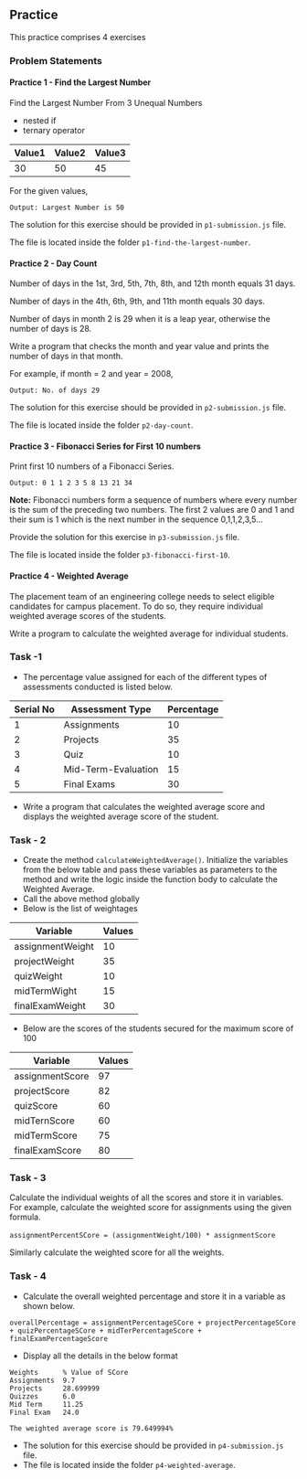 ## Practice

This practice comprises 4 exercises

### Problem Statements

#### Practice 1 - Find the Largest Number​

Find the Largest Number From 3 Unequal Numbers​
- nested if  ​
- ternary operator  ​

Value1 | Value2 | Value3
|-|-|-| 
30 |  50 |  45

For the given values,
```
Output: Largest Number is 50
```

The solution for this exercise should be provided in `p1-submission.js` file.

The file is located inside the folder `p1-find-the-largest-number`.

#### Practice 2 - Day Count​

Number of days in the 1st, 3rd, 5th, 7th, 8th, and 12th  month equals 31 days.​

Number of days in the 4th, 6th, 9th, and 11th  month equals 30 days.​

Number of days in month 2 is 29 when it is a leap year, otherwise the number of days is 28.​

Write a program that checks the month and year value and prints the number of days in that month. 

For example, if month = 2 and year = 2008,

```
Output: No. of days 29
```

The solution for this exercise should be provided in `p2-submission.js` file.

The file is located inside the folder `p2-day-count`.

#### Practice 3 - Fibonacci Series for First 10 numbers

Print first 10 numbers of a Fibonacci Series.

```
Output: 0 1 1 2 3 5 8 13 21 34 
```

**Note:** Fibonacci numbers form a sequence of numbers where every number is the sum of the preceding two numbers. The first 2 values are 0 and 1 and their sum is 1 which is the next number in the sequence
0,1,1,2,3,5...​

Provide the solution for this exercise in `p3-submission.js` file. 

The file is located inside the folder `p3-fibonacci-first-10`.

#### Practice 4 - Weighted Average​

The placement team of an engineering college needs to select eligible candidates for campus placement. To do so, they require individual weighted average scores of the students.​

​Write a program to calculate the weighted average for individual students. ​

### Task -1
- The percentage value assigned for each of the different types of assessments conducted is listed below. 

Serial No|Assessment Type|Percentage
|-|-|-|
1|Assignments|10
2|Projects|35
3|Quiz|10
4|Mid-Term-Evaluation|15
5|Final Exams|30

- Write a program that calculates the weighted average score and displays the weighted average score of the student.

### Task - 2
- Create the method `calculateWeightedAverage()`. Initialize the variables from the below table and pass these variables as parameters to the method and write the logic inside the function body to calculate the Weighted Average.
- Call the above method globally
- Below is the list of weightages

Variable|Values
|-|-|
assignmentWeight|10
projectWeight|35
quizWeight|10
midTermWight|15
finalExamWeight|30

- Below are the scores of the students secured for the maximum score of 100

Variable|Values
|-|-|
assignmentScore|97
projectScore|82
quizScore|60
midTernScore|60
midTermScore|75
finalExamScore|80

### Task - 3

Calculate the individual weights of all the scores and store it in variables. For example, calculate the weighted score for assignments using the given formula.​

​`assignmentPercentSCore = (assignmentWeight/100) * assignmentScore`

Similarly calculate the weighted score for all the weights.

### Task - 4

- Calculate the overall weighted percentage and store it in a variable as shown below.​

`overallPercentage = assignmentPercentageSCore + projectPercentageSCore + quizPercentageSCore + midTerPercentageScore + finalExamPercentageScore`
- Display all the details in the below format
```
Weights      % Value of SCore
Assignments  9.7
Projects     28.699999
Quizzes      6.0
Mid Term     11.25
Final Exam   24.0

The weighted average score is 79.649994%

```

- The solution for this exercise should be provided in `p4-submission.js` file.
- The file is located inside the folder `p4-weighted-average`.